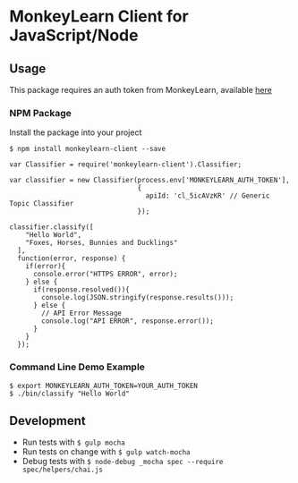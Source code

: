 # MonkeyLearn Client for JavaScript/Node

## Usage

This package requires an auth token from MonkeyLearn, available [here](https://app.monkeylearn.com/accounts/user/settings/tab/api-tab)

### NPM Package

Install the package into your project
```
$ npm install monkeylearn-client --save
```

```
var Classifier = require('monkeylearn-client').Classifier;

var classifier = new Classifier(process.env['MONKEYLEARN_AUTH_TOKEN'], 
                                {
                                  apiId: 'cl_5icAVzKR' // Generic Topic Classifier
                                });

classifier.classify([
    "Hello World",
    "Foxes, Horses, Bunnies and Ducklings"
  ], 
  function(error, response) {
    if(error){
      console.error("HTTPS ERROR", error);
    } else {
      if(response.resolved()){
        console.log(JSON.stringify(response.results()));
      } else {
        // API Error Message
        console.log("API ERROR", response.error());
      }
    }
  });                                
```

### Command Line Demo Example
```
$ export MONKEYLEARN_AUTH_TOKEN=YOUR_AUTH_TOKEN
$ ./bin/classify "Hello World"
```

## Development

* Run tests with ``$ gulp mocha``
* Run tests on change with ``$ gulp watch-mocha``
* Debug tests with ``$ node-debug _mocha spec --require spec/helpers/chai.js``